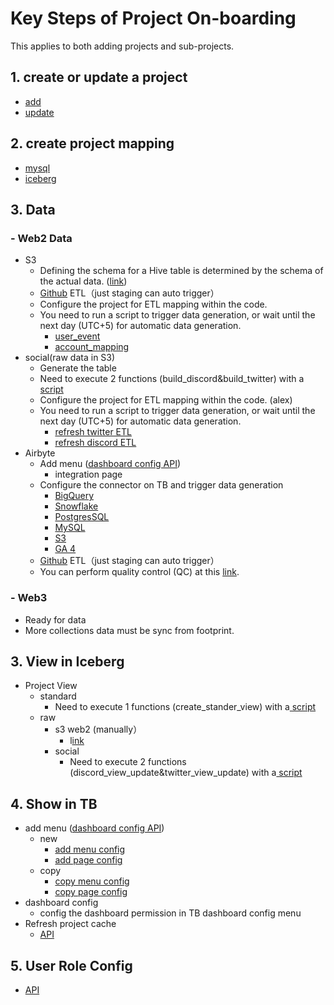 # Key Steps of Project On-boarding

&#x20;This applies to both adding projects and sub-projects.

## 1. create or update a project

* [add](adding-project.md#id-3.-create-project)
* [update](adding-project.md#id-4.-update-project)

## 2. create project mapping

* [mysql](adding-project.md#id-5.-create-project-mapping-mysql)
* [iceberg](adding-project.md#id-6.-create-project-mapping-iceberg)

## 3. Data

### - Web2 Data

* S3&#x20;
  * Defining the schema for a Hive table is determined by the schema of the actual data. ([link](../../platform-architecture/quick-start-guide-to-trino.md))
  * [Github](https://github.com/telegraphbay/data-model) ETL（just staging can auto trigger）
  * Configure the project for ETL mapping within the code.&#x20;
  * You need to run a script to trigger data generation, or wait until the next day  (UTC+5)  for automatic data generation.
    * [user\_event](adding-project.md#id-1.-s3-web2-trigger-about-user\_event-type)
    * [account\_mapping](adding-project.md#id-2.-s3-web2-trigger-about-account\_mapping-type)
* social(raw data in S3)
  * Generate the table&#x20;
  * Need to execute 2 functions (build\_discord\&build\_twitter)  with a [script ](../../platform-architecture/trino-script.md)
  * Configure the project for ETL mapping within the code. (alex)
  * You need to run a script to trigger data generation, or wait until the next day  (UTC+5)  for automatic data generation.
    * [refresh twitter ETL](adding-project.md#id-8.refresh-twitter-etl)
    * [refresh discord ETL](adding-project.md#id-9.-refresh-discord-etl)
* Airbyte&#x20;
  * Add menu ([dashboard config API](../../platform-architecture/how-to-config-standard-panel.md))
    * &#x20;integration page
  * Configure the connector on TB and trigger data generation
    * [BigQuery](../web-2-data-connectors/bigquery-setup-instructions.md)
    * [Snowflake](../web-2-data-connectors/snowflake-setup-instructions.md)
    * [PostgresSQL](../web-2-data-connectors/postgresql-setup-instructions.md)
    * [MySQL](../web-2-data-connectors/mysql-setup-instructions.md)
    * [S3](../web-2-data-connectors/s3-file-upload-instructions.md)
    * [GA 4](../web-2-data-connectors/google-analytics-4-setup-instructions.md)
  * [Github](http://github.com/telegraphbay/data-model) ETL（just staging can auto trigger）
  * You can perform quality control (QC) at this [link](../web-2-data-connectors/quality-control-procedure.md).&#x20;

### - Web3&#x20;

* Ready for data
* More collections data must be sync from footprint.

## 3. View in Iceberg

* Project View
  * standard&#x20;
    * Need to execute 1 functions (create\_stander\_view)  with a[ script ](../../platform-architecture/trino-script.md)
  * raw&#x20;
    * s3 web2 (manually）
      * l[ink](../../platform-architecture/quick-start-guide-to-trino.md)
    * social
      * Need to execute 2 functions (discord\_view\_update\&twitter\_view\_update)  with a[ script ](../../platform-architecture/trino-script.md)

## 4. Show in TB

* add menu ([dashboard config API](../../platform-architecture/how-to-config-standard-panel.md))
  * new&#x20;
    * [add menu config](../../platform-architecture/how-to-config-standard-panel.md#id-7.add-menu-config)
    * [add page config](../../platform-architecture/how-to-config-standard-panel.md#id-16.-add-page-config)
  * copy
    * [copy menu config](../../platform-architecture/how-to-config-standard-panel.md#id-18.-copy-menu-config)
    * [copy page config](../../platform-architecture/how-to-config-standard-panel.md#id-19.-copy-page-config)
* dashboard config
  * &#x20;config the dashboard permission in TB dashboard config menu
* Refresh project cache
  * [API](adding-project.md#id-7.-refresh-project-cache)

## 5. User Role Config

* [API](adding-project.md#id-10.-assign-user-role)
